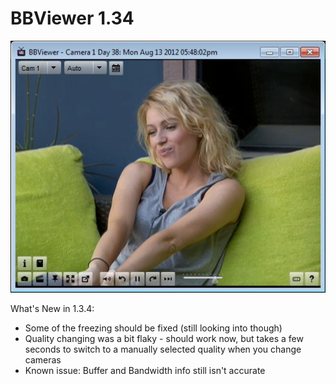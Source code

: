 BBViewer 1.34
=============
![BBViewer 1.34](bbviewer.jpg)

What's New in 1.3.4:
* Some of the freezing should be fixed (still looking into though)
* Quality changing was a bit flaky - should work now, but takes a few seconds to switch to a manually selected quality when you change cameras
* Known issue: Buffer and Bandwidth info still isn't accurate